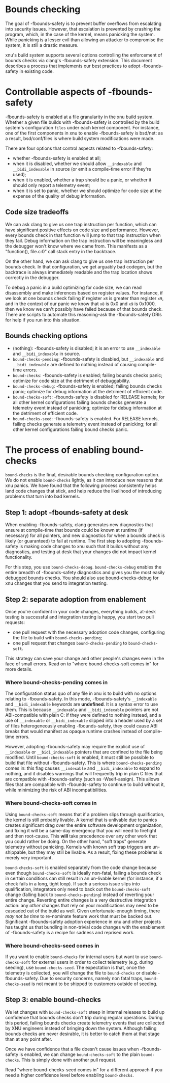 # Bounds checking

The goal of -fbounds-safety is to prevent buffer overflows from escalating into
security issues. However, that escalation is prevented by crashing the program,
which, in the case of the kernel, means panicking the system. While panicking
is a lesser evil than allowing an attacker to compromise the system, it is
still a drastic measure.

xnu's build system supports several options controlling the enforcement of
bounds checks via clang's -fbounds-safety extension. This document describes a
process that implements our best practices to adopt -fbounds-safety in existing
code.

# Controllable aspects of -fbounds-safety

-fbounds-safety is enabled at a file granularity in the xnu build system.
Whether a given file builds with -fbounds-safety is controlled by the build
system's configuration `files` under each kernel component. For instance, one of
the first components in xnu to enable -fbounds-safety is bsd/net: as a result,
bsd/conf/files is where build system modifications were made.

There are four options that control aspects related to -fbounds-safety:

* whether -fbounds-safety is enabled at all;
* when it is disabled, whether we should allow `__indexable` and
  `__bidi_indexable` in source (or emit a compile-time error if they're used);
* when it is enabled, whether a trap should be a panic, or whether it should
  only report a telemetry event;
* when it is set to panic, whether we should optimize for code size at the
  expense of the quality of debug information.

## Code size tradeoffs

We can ask clang to give us one trap instruction per function, which can have
significant positive effects on code size and performance. However, every bounds
check in that function will jump to that trap instruction when they fail. Debug
information on the trap instruction will be meaningless and the debugger won't
know where we came from. This manifests as a "function(), file.c:0" call stack
entry in the backtrace.

On the other hand, we can ask clang to give us one trap instruction per bounds
check. In that configuration, we get arguably bad codegen, but the backtrace is
always immediately readable and the trap location shows correctly in the
debugger.

To debug a panic in a build optimizing for code size, we can read disassembly
and make inferences based on register values. For instance, if we look at one
bounds check failing if register `x8` is greater than register `x9`, and in the
context of our panic we know that `x8` is 0x0 and `x9` is 0x1000, then we know
we can't possibly have failed because of that bounds check. There are scripts
to automate this reasoning–ask the -fbounds-safety DRIs for help if you run into
this situation.

## Bounds checking options

* (nothing): -fbounds-safety is disabled; it is an error to use `__indexable`
  and `__bidi_indexable` in source.
* `bound-checks-pending`: -fbounds-safety is disabled, but `__indexable` and
  `__bidi_indexable` are defined to nothing instead of causing compile-time
  errors.
* `bound-checks`: -fbounds-safety is enabled; failing bounds checks panic;
  optimize for code size at the detriment of debuggability.
* `bound-checks-debug`: -fbounds-safety is enabled; failing bounds checks panic;
  optimize for debug information at the detriment of efficient code.
* `bound-checks-soft`: -fbounds-safety is disabled for RELEASE kernels;
  for all other kernel configurations failing bounds checks generate a telemetry event
  instead of panicking; optimize for debug information at the detriment of efficient code.
* `bound-checks-seed`: -fbounds-safety is enabled. For RELEASE kernels, failing checks
  generate a telemetry event instead of panicking; for all other kernel configurations
  failing bound checks panic.

# The process of enabling bound-checks

`bound-checks` is the final, desirable bounds checking configuration option. We
do not enable `bound-checks` lightly, as it can introduce new reasons that xnu
panics. We have found that the following process consistently helps land code
changes that stick, and help reduce the likelihood of introducing problems that
turn into bad kernels.

## Step 1: adopt -fbounds-safety at desk

When enabling -fbounds-safety, clang generates new diagnostics that ensure at
compile-time that bounds could be known at runtime (if necessary) for all 
pointers, and new diagnostics for when a bounds check is likely (or guaranteed)
to fail at runtime. The first step to adopting -fbounds-safety is making code
changes to xnu such that it builds without any diagnostics, and testing at desk
that your changes did not impact kernel functionality.

For this step, you use `bound-checks-debug`. `bound-checks-debug` enables the
entire breadth of -fbounds-safety diagnostics and gives you the most easily
debugged bounds checks. You should also use bound-checks-debug for xnu changes
that you send to integration testing.

## Step 2: separate adoption from enablement

Once you're confident in your code changes, everything builds, at-desk testing
is successful and integration testing is happy, you start two pull requests:

* one pull request with the necessary adoption code changes, configuring the
  file to build with `bound-checks-pending`;
* one pull request that changes `bound-checks-pending` to `bound-checks-soft`.

This strategy can save your change and other people's changes even in the face
of small errors. Read on to "where bound-checks-soft comes in" for more details.

### Where bound-checks-pending comes in

The configuration status quo of any file in xnu is to build with no options
relating to -fbounds-safety. In this mode, -fbounds-safety's `__indexable` and
`__bidi_indexable` keywords are **undefined**. It is a syntax error to use them.
This is because `__indexable` and `__bidi_indexable` pointers are not
ABI-compatible with plain C: if they were defined to nothing instead, and a use
of `__indexable` or `__bidi_indexable` slipped into a header used by a set of
files heterogeneously enabling -fbounds-safety, they could cause ABI breaks that
would manifest as opaque runtime crashes instead of compile-time errors.

However, adopting -fbounds-safety may require the explicit use of `__indexable`
or `__bidi_indexable` pointers that are confined to the file being modified.
Until `bound-checks-soft` is enabled, it must still be possible to build that
file without -fbounds-safety. This is where `bound-checks-pending` comes in:
this flag causes `__indexable` and `__bidi_indexable` to expand to nothing, and
it disables warnings that will frequently trip in plain C files that are
compatible with -fbounds-safety (such as -Wself-assign). This allows files that
are compatible with -fbounds-safety to continue to build without it, while
minimizing the risk of ABI incompatibilities.

### Where bound-checks-soft comes in

Using `bound-checks-soft` means that if a problem slips through qualification,
the kernel is still probably livable. A kernel that is unlivable due to panics
creates significant drag over the entire software development organization, and
fixing it will be a same-day emergency that you will need to firefight and then
root-cause. This **will** take precedence over any other work that you could
rather be doing. On the other hand, "soft traps" generate telemetry without
panicking. Kernels with known soft trap triggers are un-shippable, but they may
still be livable. As a result, fixing these problems is merely very important.

`bound-checks-soft` is enabled separately from the code change because even
though `bound-checks-soft` is ideally non-fatal, failing a bounds check in
certain conditions can still result in an un-livable kernel (for instance,
if a check fails in a long, tight loop). If such a serious issue slips into
qualification, integrators only need to back out the `bound-checks-soft` change
(falling back to `bound-checks-pending`) instead of reverting your entire
change. Reverting entire changes is a very destructive integration action: any
_other_ changes that rely on your modifications may need to be cascaded out of
the build as well. Given unfortunate-enough timing, there _may not be time_ to
re-nominate feature work that must be backed out. Significant -fbounds-safety
adoption experience in xnu and other projects has taught us that bundling in
non-trivial code changes with the enablement of -fbounds-safety is a recipe for
sadness and reprised work.

### Where bound-checks-seed comes in

If you want to enable `bound-checks` for internal users but want to use
`bound-checks-soft` for external users in order to collect telemetry
(e.g. during seeding), use `bound-checks-seed`.
The expectation is that, once the telemetry is collected, you will change the
file to `bound-checks` or disable -fbounds-safety.
Due to security concerns, namely non fatal traps, `bound-checks-seed`
is not meant to be shipped to customers outside of seeding.

## Step 3: enable bound-checks

We let changes with `bound-checks-soft` steep in internal releases to build up
confidence that bounds checks don't trip during regular operations. During this
period, failing bounds checks create telemetry events that are collected by
XNU engineers instead of bringing down the system. Although failing bounds
checks are never desirable, it is better to catch them at that stage than at any
point after.

Once we have confidence that a file doesn't cause issues when -fbounds-safety is
enabled, we can change `bound-checks-soft` to the plain `bound-checks`. This is
simply done with another pull request.

Read "where bound-checks-seed comes in" for a different approach if you need
a higher confidence level before enabling `bound-checks`.
